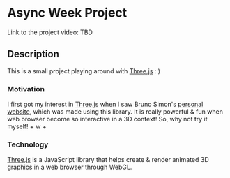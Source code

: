 # Async Week Project

Link to the project video: TBD

## Description

This is a small project playing around with [Three.js](https://threejs.org/) : )

### Motivation

I first got my interest in [Three.js](https://threejs.org/) when I saw Bruno Simon's [personal website](https://bruno-simon.com/), which was made using this library. It is really powerful & fun when web browser become so interactive in a 3D context! So, why not try it myself! + w +

### Technology

[Three.js](https://threejs.org/) is a JavaScript library that helps create & render animated 3D graphics in a web browser through WebGL.
